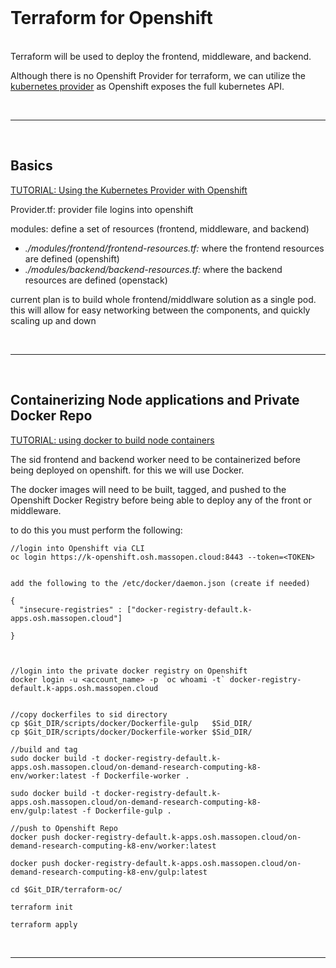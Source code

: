 <br>

# Terraform for Openshift

<br>
Terraform will be used to deploy the frontend, middleware, and backend. 

Although there is no Openshift Provider for terraform, we can utilize the [kubernetes provider](https://www.terraform.io/docs/providers/kubernetes/index.html "Kube Provider") as Openshift exposes the full kubernetes API. 

<br>

---

<br>

## Basics

[TUTORIAL: Using the Kubernetes Provider with Openshift](https://medium.com/@fabiojose/platform-as-code-with-openshift-terraform-1da6af7348ce "tutorial")

Provider.tf: provider file logins into openshift

modules: define a set of resources (frontend, middleware, and backend)

  - *./modules/frontend/frontend-resources.tf:* where the frontend resources are defined (openshift)
  - *./modules/backend/backend-resources.tf:* where the backend resources are defined (openstack)

current plan is to build whole frontend/middlware solution as a single pod. this will allow for easy networking between the components, and quickly scaling up and down 

<br>

---

<br>

## Containerizing Node applications and Private Docker Repo

[TUTORIAL: using docker to build node containers](https://nodejs.org/fr/docs/guides/nodejs-docker-webapp/ "tutorial")

The sid frontend and backend worker need to be containerized before being deployed on openshift. for this we will use Docker. 

The docker images will need to be built, tagged, and pushed to the Openshift Docker Registry before being able to deploy any of the front or middleware. 

to do this you must perform the following:
~~~
//login into Openshift via CLI
oc login https://k-openshift.osh.massopen.cloud:8443 --token=<TOKEN>


add the following to the /etc/docker/daemon.json (create if needed)

{
  "insecure-registries" : ["docker-registry-default.k-apps.osh.massopen.cloud"]
  
}



//login into the private docker registry on Openshift
docker login -u <account_name> -p `oc whoami -t` docker-registry-default.k-apps.osh.massopen.cloud


//copy dockerfiles to sid directory
cp $Git_DIR/scripts/docker/Dockerfile-gulp   $Sid_DIR/
cp $Git_DIR/scripts/docker/Dockerfile-worker $Sid_DIR/

//build and tag 
sudo docker build -t docker-registry-default.k-apps.osh.massopen.cloud/on-demand-research-computing-k8-env/worker:latest -f Dockerfile-worker .

sudo docker build -t docker-registry-default.k-apps.osh.massopen.cloud/on-demand-research-computing-k8-env/gulp:latest -f Dockerfile-gulp .

//push to Openshift Repo
docker push docker-registry-default.k-apps.osh.massopen.cloud/on-demand-research-computing-k8-env/worker:latest

docker push docker-registry-default.k-apps.osh.massopen.cloud/on-demand-research-computing-k8-env/gulp:latest

cd $Git_DIR/terraform-oc/

terraform init

terraform apply

~~~
<br>

---


